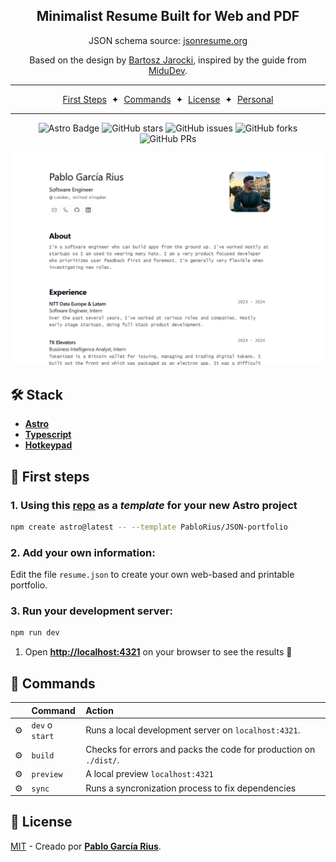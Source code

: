 <div align="center">
  <h2>
    Minimalist Resume Built for <b>Web</b> and <b>PDF</b>
  </h2>
  <p>
    JSON schema source: <a href="https://jsonresume.org/schema/">jsonresume.org</a>
  </p>
  <p>
    Based on the design by <a href="https://github.com/BartoszJarocki/cv">Bartosz Jarocki</a>, inspired by the guide from <a href="https://github.com/midudev/minimalist-portfolio-json">MiduDev</a>.
  </p>
</div>

---

<div align="center">
  <a href="#-first-steps">First Steps</a>
  <span>&nbsp;✦&nbsp;</span>
  <a href="#-commands">Commands</a>
  <span>&nbsp;✦&nbsp;</span>
  <a href="#-license">License</a>
  <span>&nbsp;✦&nbsp;</span>
  <a href="https://pablo-garcia-rius.vercel.app/">Personal</a>
</div>

---

<div align="center">

![Astro Badge](https://img.shields.io/badge/Astro-BC52EE?logo=astro&logoColor=fff&style=flat)
![GitHub stars](https://img.shields.io/github/stars/PabloRius/JSON-portfolio)
![GitHub issues](https://img.shields.io/github/issues/PabloRius/JSON-portfolio)
![GitHub forks](https://img.shields.io/github/forks/PabloRius/JSON-portfolio)
![GitHub PRs](https://img.shields.io/github/issues-pr/PabloRius/JSON-portfolio)

</div>

<img src="Result.png" />

## 🛠️ Stack

- [**Astro**](https://astro.build/)
- [**Typescript**](https://www.typescriptlang.org/)
- [**Hotkeypad**](https://github.com/jesubohr/hotkeypad)

## 🚀 First steps

### 1. Using this [repo](https://github.com/PabloRius/JSON-portfolio) as a _template_ for your new Astro project

```bash
npm create astro@latest -- --template PabloRius/JSON-portfolio
```

### 2. Add your own information:

Edit the file `resume.json` to create your own web-based and printable portfolio.

### 3. Run your development server:

```bash
npm run dev
```

1. Open [**http://localhost:4321**](http://localhost:4321/) on your browser to see the results 🚀

## 🧞 Commands

|     | Command         | Action                                                            |
| :-- | :-------------- | :---------------------------------------------------------------- |
| ⚙️  | `dev` o `start` | Runs a local development server on `localhost:4321`.              |
| ⚙️  | `build`         | Checks for errors and packs the code for production on `./dist/`. |
| ⚙️  | `preview`       | A local preview `localhost:4321`                                  |
| ⚙️  | `sync   `       | Runs a syncronization process to fix dependencies                 |

## 🔑 License

[MIT](LICENSE.txt) - Creado por [**Pablo García Rius**](https://pablo-garcia-rius.vercel.app/).
